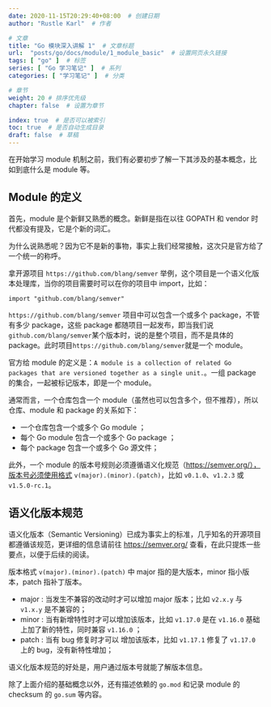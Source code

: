 ```yaml
---
date: 2020-11-15T20:29:40+08:00  # 创建日期
author: "Rustle Karl"  # 作者

# 文章
title: "Go 模块深入讲解 1"  # 文章标题
url:  "posts/go/docs/module/1_module_basic"  # 设置网页永久链接
tags: [ "go" ]  # 标签
series: [ "Go 学习笔记" ]  # 系列
categories: [ "学习笔记" ]  # 分类

# 章节
weight: 20 # 排序优先级
chapter: false  # 设置为章节

index: true  # 是否可以被索引
toc: true  # 是否自动生成目录
draft: false  # 草稿
---
```


在开始学习 module 机制之前，我们有必要初步了解一下其涉及的基本概念，比如到底什么是 module 等。

## Module 的定义

首先，module 是个新鲜又熟悉的概念。新鲜是指在以往 GOPATH 和 vendor 时代都没有提及，它是个新的词汇。

为什么说熟悉呢？因为它不是新的事物，事实上我们经常接触，这次只是官方给了一个统一的称呼。

拿开源项目 `https://github.com/blang/semver` 举例，这个项目是一个语义化版本处理库，当你的项目需要时可以在你的项目中 import，比如：

```golang
import "github.com/blang/semver"
```

`https://github.com/blang/semver` 项目中可以包含一个或多个 package，不管有多少 package，这些 package 都随项目一起发布，即当我们说`github.com/blang/semver`某个版本时，说的是整个项目，而不是具体的 package。此时项目`https://github.com/blang/semver`就是一个 module。

官方给 module 的定义是：`A module is a collection of related Go packages that are versioned together as a single unit.`。一组 package 的集合，一起被标记版本，即是一个 module。

通常而言，一个仓库包含一个 module（虽然也可以包含多个，但不推荐），所以仓库、module 和 package 的关系如下：

- 一个仓库包含一个或多个 Go module ；
- 每个 Go module 包含一个或多个 Go package ；
- 每个 package 包含一个或多个 Go 源文件；

此外，一个 module 的版本号规则必须遵循语义化规范（https://semver.org/），版本号必须使用格式 `v(major).(minor).(patch)`，比如 `v0.1.0`、`v1.2.3` 或`v1.5.0-rc.1`。

## 语义化版本规范

语义化版本（Semantic Versioning）已成为事实上的标准，几乎知名的开源项目都遵循该规范，更详细的信息请前往 https://semver.org/ 查看，在此只提炼一些要点，以便于后续的阅读。

版本格式 `v(major).(minor).(patch)` 中 major 指的是大版本，minor 指小版本，patch 指补丁版本。

- major : 当发生不兼容的改动时才可以增加 major 版本；比如 `v2.x.y` 与 `v1.x.y` 是不兼容的；
- minor : 当有新增特性时才可以增加该版本，比如 `v1.17.0` 是在 `v1.16.0` 基础上加了新的特性，同时兼容 `v1.16.0` ；
- patch : 当有 bug 修复时才可以 增加该版本，比如 `v1.17.1` 修复了 `v1.17.0` 上的 bug，没有新特性增加；

语义化版本规范的好处是，用户通过版本号就能了解版本信息。

除了上面介绍的基础概念以外，还有描述依赖的 `go.mod` 和记录 module 的 checksum 的 `go.sum` 等内容。
